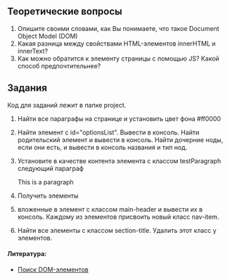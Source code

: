 ## Теоретические вопросы
1. Опишите своими словами, как Вы понимаете, что такое Document Object Model (DOM)
2. Какая разница между свойствами HTML-элементов innerHTML и innerText?
3. Как можно обратится к элементу страницы с помощью JS? Какой способ предпочтительнее?

## Задания

Код для заданий лежит в папке project.

1) Найти все параграфы на странице и установить цвет фона #ff0000

2) Найти элемент с id="optionsList". Вывести в консоль. Найти родительский элемент и вывести в консоль. Найти дочерние ноды, если они есть, и вывести в консоль названия и тип нод.

3) Установите в качестве контента элемента с классом testParagraph следующий параграф <p>This is a paragraph</p>

4) Получить элементы <li> вложенные в элемент с классом main-header и вывеcти их в консоль. Каждому из элементов присвоить новый класс nav-item. 

5) Найти все элементы с классом section-title. Удалить этот класс у элементов.  


#### Литература:

- [Поиск DOM-элементов](https://learn.javascript.ru/searching-elements-dom)